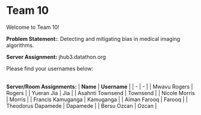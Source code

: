 # Team 10

Welcome to Team 10!

**Problem Statement:**:
Detecting and mitigating bias in medical imaging algorithms.

**Server Assignment:**
jhub3.datathon.org

Please find your usernames below: 

<br/>**Server/Room Assignments:**
| **Name** | **Username** |
| - | - |
| Mwavu Rogers | Rogers |
| Yueran Jia | Jia |
| Asahnti Townsend | Townsend |
| Nicole Morris | Morris |
| Francis Kamuganga | Kamuganga |
| Aiman Farooq | Farooq |
| Theodorus Dapamede | Dapamede |
| Bersu Ozcan | Ozcan |